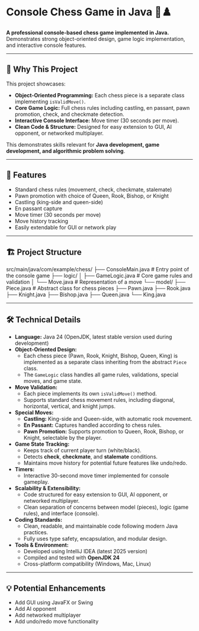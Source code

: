 # Console Chess Game in Java 🏰♟️

**A professional console-based chess game implemented in Java.**  
Demonstrates strong object-oriented design, game logic implementation, and interactive console features.

---

## 🚀 Why This Project

This project showcases:

- **Object-Oriented Programming:** Each chess piece is a separate class implementing `isValidMove()`.  
- **Core Game Logic:** Full chess rules including castling, en passant, pawn promotion, check, and checkmate detection.  
- **Interactive Console Interface:** Move timer (30 seconds per move).  
- **Clean Code & Structure:** Designed for easy extension to GUI, AI opponent, or networked multiplayer.  

This demonstrates skills relevant for **Java development, game development, and algorithmic problem solving**.

---

## 🎯 Features

- Standard chess rules (movement, check, checkmate, stalemate)  
- Pawn promotion with choice of Queen, Rook, Bishop, or Knight  
- Castling (king-side and queen-side)  
- En passant capture  
- Move timer (30 seconds per move)  
- Move history tracking  
- Easily extendable for GUI or network play  

---

## 🏗 Project Structure

src/main/java/com/example/chess/
├── ConsoleMain.java # Entry point of the console game
├── logic/
│ ├── GameLogic.java # Core game rules and validation
│ └── Move.java # Representation of a move
└── model/
├── Piece.java # Abstract class for chess pieces
├── Pawn.java
├── Rook.java
├── Knight.java
├── Bishop.java
├── Queen.java
└── King.java


---

## 🛠 Technical Details

- **Language:** Java 24 (OpenJDK, latest stable version used during development)  
- **Object-Oriented Design:**  
  - Each chess piece (Pawn, Rook, Knight, Bishop, Queen, King) is implemented as a separate class inheriting from the abstract `Piece` class.  
  - The `GameLogic` class handles all game rules, validations, special moves, and game state.  
- **Move Validation:**  
  - Each piece implements its own `isValidMove()` method.  
  - Supports standard chess movement rules, including diagonal, horizontal, vertical, and knight jumps.  
- **Special Moves:**  
  - **Castling:** King-side and Queen-side, with automatic rook movement.  
  - **En Passant:** Captures handled according to chess rules.  
  - **Pawn Promotion:** Supports promotion to Queen, Rook, Bishop, or Knight, selectable by the player.  
- **Game State Tracking:**  
  - Keeps track of current player turn (white/black).  
  - Detects **check**, **checkmate**, and **stalemate** conditions.  
  - Maintains move history for potential future features like undo/redo.  
- **Timers:**  
  - Interactive 30-second move timer implemented for console gameplay.  
- **Scalability & Extensibility:**  
  - Code structured for easy extension to GUI, AI opponent, or networked multiplayer.  
  - Clean separation of concerns between model (pieces), logic (game rules), and interface (console).  
- **Coding Standards:**  
  - Clean, readable, and maintainable code following modern Java practices.  
  - Fully uses type safety, encapsulation, and modular design.  
- **Tools & Environment:**  
  - Developed using IntelliJ IDEA (latest 2025 version)  
  - Compiled and tested with **OpenJDK 24**  
  - Cross-platform compatibility (Windows, Mac, Linux)  


---

## 💡 Potential Enhancements

- Add GUI using JavaFX or Swing  
- Add AI opponent  
- Add networked multiplayer  
- Add undo/redo move functionality  
